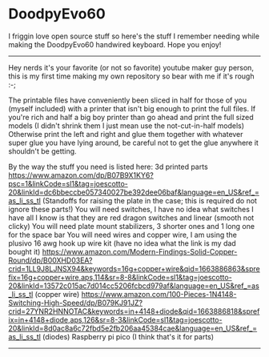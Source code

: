 # DoodpyEvo60
I friggin love open source stuff so here's the stuff I remember needing while making the DoodpyEvo60 handwired keyboard. Hope you enjoy!

____________________________________________________________________

Hey nerds it's your favorite (or not so favorite) youtube maker guy person, this is my first time making my own repository so bear with me if it's rough :-;

The printable files have conveniently been sliced in half for those of you (myself included) with a printer that isn't big enough to print the full files.
If you're rich and half a big boy printer than go ahead and print the full sized models (I didn't shrink them I just mean use the not-cut-in-half models)
Otherwise print the left and right and glue them together with whatever super glue you have lying around, be careful not to get the glue anywhere it shouldn't
be getting.

By the way the stuff you need is listed here:
3d printed parts
https://www.amazon.com/dp/B07B9X1KY6?psc=1&linkCode=sl1&tag=joescotto-20&linkId=dc6bbeccbe057340027be392dee06baf&language=en_US&ref_=as_li_ss_tl
(Standoffs for raising the plate in the case; this is required do not ignore these parts!)
You will need switches, I have no idea what switches I have all I know is that they are red dragon switches and linear (smooth not clicky)
You will need plate mount stabilizers, 3 shorter ones and 1 long one for the space bar
You will need wires and copper wire, I am using the plusivo 16 awg hook up wire kit (have no idea what the link is my dad bought it)
https://www.amazon.com/Modern-Findings-Solid-Copper-Round/dp/B00XHD03EA?crid=1LL9J8LJNSX94&keywords=16g+copper+wire&qid=1663886863&sprefix=16g+copper+wire,aps,114&sr=8-8&linkCode=sl1&tag=joescotto-20&linkId=13572c015ac7d014cc5206fcbcd979af&language=en_US&ref_=as_li_ss_tl
(copper wire)
https://www.amazon.com/100-Pieces-1N4148-Switching-High-Speed/dp/B079KJ91JZ?crid=27YNR2HNNOTAC&keywords=in+4148+diode&qid=1663886818&sprefix=in+4148+diode,aps,126&sr=8-3&linkCode=sl1&tag=joescotto-20&linkId=8d0ac8a6c72fbd5e2fb206aa45384cae&language=en_US&ref_=as_li_ss_tl
(diodes)
Raspberry pi pico
(I think that's it for parts)
______________________________________________________________________













